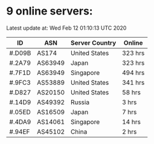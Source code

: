 # 9 online servers:

Latest update at: Wed Feb 12 01:10:13 UTC 2020

| ID | ASN | Server Country | Online |
| -- | --- | -------------- | ------ |
| #.D09B | AS174 | United States | 323 hrs |
| #.2A79 | AS63949 | Japan | 323 hrs |
| #.7F1D | AS63949 | Singapore | 494 hrs |
| #.9FC3 | AS53889 | United States | 341 hrs |
| #.D827 | AS20150 | United States | 58 hrs |
| #.14D9 | AS49392 | Russia | 3 hrs |
| #.05ED | AS16509 | Japan | 7 hrs |
| #.4DA9 | AS14061 | Singapore | 14 hrs |
| #.94EF | AS45102 | China | 2 hrs |

